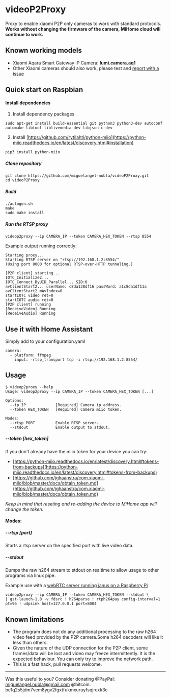 # videoP2Proxy
Proxy to enable xiaomi P2P only cameras to work with standard protocols.
**Works without changing the firmware of the camera, MiHome cloud will continue to work.**


 Known working models
-----------
* Xiaomi Aqara Smart Gateway IP Camera: **lumi.camera.aq1**
* Other Xiaomi cameras should also work, please test and [report with a issue](https://github.com/miguelangel-nubla/videoP2Proxy/issues/new)

Quick start on Raspbian
-----------

#### Install dependencies
1. Install dependency packages
```
sudo apt-get install build-essential git python3 python3-dev autoconf automake libtool liblivemedia-dev libjson-c-dev
```

2. Install [https://github.com/rytilahti/python-miio](https://python-miio.readthedocs.io/en/latest/discovery.html#installation)
```
pip3 install python-miio
```

##### Clone repository
```
git clone https://github.com/miguelangel-nubla/videoP2Proxy.git
cd videoP2Proxy
```

##### Build
```
./autogen.sh
make
sudo make install
```

##### Run the RTSP proxy
```
videop2proxy --ip CAMERA_IP --token CAMERA_HEX_TOKEN --rtsp 8554
```
Example output running correctly:
```
Starting proxy...
Starting RTSP server on "rtsp://192.168.1.2:8554/"
(Using port 8000 for optional RTSP-over-HTTP tunneling.)

[P2P client] starting...
IOTC_Initialize2...
IOTC_Connect_ByUID_Parallel... SID:0
avClientStart2... userName: c8da138df16 passWord: a1c8da1df11a
avClientStart2 mAvIndex=0
startIOTC video ret=0
startIOTC audio ret=0
[P2P client] running
[ReceiveVideo] Running
[ReceiveAudio] Running
```


Use it with Home Assistant
-----------

Simply add to your configuration.yaml
```
camera:
  - platform: ffmpeg
    input: -rtsp_transport tcp -i rtsp://192.168.1.2:8554/
```


Usage
-----------
```
$ videop2proxy --help
Usage: videop2proxy --ip CAMERA_IP --token CAMERA_HEX_TOKEN [...] 

Options:
  --ip IP             [Required] Camera ip address.
  --token HEX_TOKEN   [Required] Camera miio token.

Modes:
  --rtsp PORT         Enable RTSP server.
  --stdout            Enable output to stdout.
```
##### --token [hex_token]
If you don't already have the miio token for your device you can try:
* [https://python-miio.readthedocs.io/en/latest/discovery.html#tokens-from-backups](https://python-miio.readthedocs.io/en/latest/discovery.html#tokens-from-backups)
* [https://github.com/jghaanstra/com.xiaomi-miio/blob/master/docs/obtain_token.md](https://github.com/jghaanstra/com.xiaomi-miio/blob/master/docs/obtain_token.md)

*Keep in mind that reseting and re-adding the device to MiHome app will change the token.*

#### Modes:

##### --rtsp [port]
Starts a rtsp server on the specified port with live video data.

##### --stdout
Dumps the raw h264 stream to stdout on realtime to allow usage to other programs via linux pipe.

Example use with a [webRTC server running janus on a Raspberry Pi](https://www.rs-online.com/designspark/building-a-raspberry-pi-2-webrtc-camera)
```
videop2proxy --ip CAMERA_IP --token CAMERA_HEX_TOKEN --stdout \
| gst-launch-1.0 -v fdsrc ! h264parse ! rtph264pay config-interval=1 pt=96 ! udpsink host=127.0.0.1 port=8004
```


Known limitations
-----------
- The program does not do any additional processing to the raw h264 video feed provided by the P2P camera.Some h264 decoders will like it less than others.
- Given the nature of the UDP connection for the P2P client, some frames/data will be lost and video may freeze intermittently. It is the expected behaviour. You can only try to improve the network path.
- This is a fast hack, pull requests welcome.


-----------

Was this useful to you? Consider donating
@PayPal: miguelangel.nubla@gmail.com
@bitcoin: bc1q2s5jdm7vem8ygv2fgxtfukmxuruyfsqjrexk3c